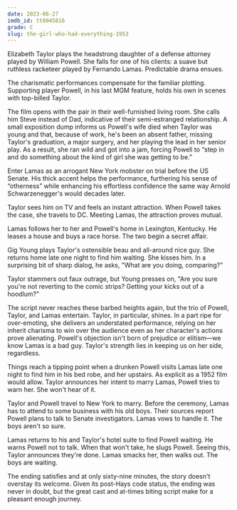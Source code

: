 ```yaml
---
date: 2023-06-27
imdb_id: tt0045816
grade: C
slug: the-girl-who-had-everything-1953
---
```


Elizabeth Taylor plays the headstrong daughter of a defense attorney played by William Powell. She falls for one of his clients: a suave but ruthless racketeer played by Fernando Lamas. Predictable drama ensues.

<!-- end -->

The charismatic performances compensate for the familiar plotting. Supporting player Powell, in his last MGM feature, holds his own in scenes with top-billed Taylor.

The film opens with the pair in their well-furnished living room. She calls him Steve instead of Dad, indicative of their semi-estranged relationship. A small exposition dump informs us Powell's wife died when Taylor was young and that, because of work, he's been an absent father, missing Taylor's graduation, a major surgery, and her playing the lead in her senior play. As a result, she ran wild and got into a jam, forcing Powell to “step in and do something about the kind of girl she was getting to be.”

Enter Lamas as an arrogant New York mobster on trial before the US Senate. His thick accent helps the performance, furthering his sense of “otherness” while enhancing his effortless confidence the same way Arnold Schwarzenegger's would decades later.

Taylor sees him on TV and feels an instant attraction. When Powell takes the case, she travels to DC. Meeting Lamas, the attraction proves mutual.

Lamas follows her to her and Powell's home in Lexington, Kentucky. He leases a house and buys a race horse. The two begin a secret affair.

Gig Young plays Taylor's ostensible beau and all-around nice guy. She returns home late one night to find him waiting. She kisses him. In a surprising bit of sharp dialog, he asks, "What are you doing, comparing?"

Taylor stammers out faux outrage, but Young presses on, "Are you sure you're not reverting to the comic strips? Getting your kicks out of a hoodlum?"

The script never reaches these barbed heights again, but the trio of Powell, Taylor, and Lamas entertain. Taylor, in particular, shines. In a part ripe for over-emoting, she delivers an understated performance, relying on her inherit charisma to win over the audience even as her character's actions prove alienating. Powell's objection isn't born of prejudice or elitism—we know Lamas is a bad guy. Taylor's strength lies in keeping us on her side, regardless.

Things reach a tipping point when a drunken Powell visits Lamas late one night to find him in his bed robe, and her upstairs. As explicit as a 1952 film would allow. Taylor announces her intent to marry Lamas, Powell tries to warn her. She won't hear of it.

Taylor and Powell travel to New York to marry. Before the ceremony, Lamas has to attend to some business with his old boys. Their sources report Powell plans to talk to Senate investigators. Lamas vows to handle it. The boys aren't so sure.

Lamas returns to his and Taylor's hotel suite to find Powell waiting. He warns Powell not to talk. When that won't take, he slugs Powell. Seeing this, Taylor announces they're done. Lamas smacks her, then walks out. The boys are waiting.

The ending satisfies and at only sixty-nine minutes, the story doesn't overstay its welcome. Given its post-Hays code status, the ending was never in doubt, but the great cast and at-times biting script make for a pleasant enough journey.
